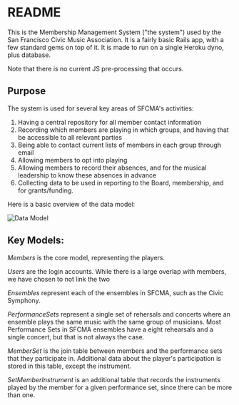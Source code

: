 # README

This is the Membership Management System ("the system") used by the San Francisco Civic Music Association. It is a fairly basic Rails app, with a few standard gems on top of it. It is made to run on a single Heroku dyno, plus database.

Note that there is no current JS pre-processing that occurs.

## Purpose

The system is used for several key areas of SFCMA's activities:

1. Having a central repository for all member contact information
2. Recording which members are playing in which groups, and having that be accessible to all relevant parties
3. Being able to contact current lists of members in each group through email
4. Allowing members to opt into playing
5. Allowing members to record their absences, and for the musical leadership to know these absences in advance
6. Collecting data to be used in reporting to the Board, membership, and for grants/funding.

Here is a basic overview of the data model:

![Data Model](https://user-images.githubusercontent.com/3664475/30000971-c3951742-9033-11e7-8709-fdc3e3703e5c.png)

## Key Models:

*Members* is the core model, representing the players.

*Users* are the login accounts. While there is a large overlap with members, we have chosen to not link the two

*Ensembles* represent each of the ensembles in SFCMA, such as the Civic Symphony.

*PerformanceSets* represent a single set of rehersals and concerts where an ensemble plays the same music with the same group of musicians. Most Performance Sets in SFCMA ensembles have a eight rehearsals and a single concert, but that is not always the case.

*MemberSet* is the join table between members and the performance sets that they participate in. Additional data about the player's participation is stored in this table, except the instrument.

*SetMemberInstrument* is an additional table that records the instruments played by the member for a given performance set, since there can be more than one.


